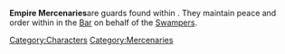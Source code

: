 **Empire Mercenaries**are guards found within [](The_Dancing_Skeleton.md). They maintain peace and
order within in the [Bar](Bar.md "wikilink") on behalf of the
[Swampers](02%20-%20Projects%20&%20Wikis/Kenshi/Kenshi%20Wiki/Kenshi%20Wiki%20Template/Swampers.md "wikilink").

[Category:Characters](Category:Characters "wikilink")
[Category:Mercenaries](Category:Mercenaries "wikilink")